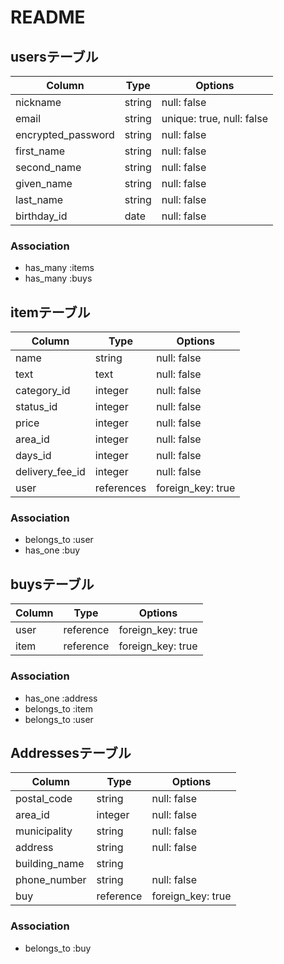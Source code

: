 # README
## usersテーブル

| Column              | Type    | Options                    |
| ------------------- | ------- | -------------------------- |
| nickname            | string  | null: false                |
| email               | string  | unique: true, null: false  |
| encrypted_password  | string  | null: false                |
| first_name          | string  | null: false                |
| second_name         | string  | null: false                |
| given_name          | string  | null: false                |
| last_name           | string  | null: false                |
| birthday_id         | date    | null: false                |


### Association

- has_many :items
- has_many :buys

## itemテーブル

| Column          | Type       | Options           |
| --------------- | ---------- | ----------------- |
| name　　　       | string     | null: false       |
| text            | text       | null: false       |
| category_id     | integer    | null: false       |
| status_id       | integer    | null: false       |
| price           | integer    | null: false       |
| area_id         | integer    | null: false       |
| days_id         | integer    | null: false       |
| delivery_fee_id | integer    | null: false       |
| user            | references | foreign_key: true |


### Association

- belongs_to :user
- has_one :buy

## buysテーブル

| Column      | Type      | Options           |
| ----------- | --------- | ----------------- |
| user        | reference | foreign_key: true |
| item        | reference | foreign_key: true |

### Association

- has_one :address
- belongs_to :item
- belongs_to :user

## Addressesテーブル

| Column         | Type      | Options           |
| -------------- | --------- | ----------------- |
| postal_code    | string    | null: false       |
| area_id | integer   | null: false       |
| municipality   | string    | null: false       |
| address        | string    | null: false       |
| building_name  | string    |                   |
| phone_number   | string    | null: false       |
| buy            | reference | foreign_key: true |

### Association
 
- belongs_to :buy